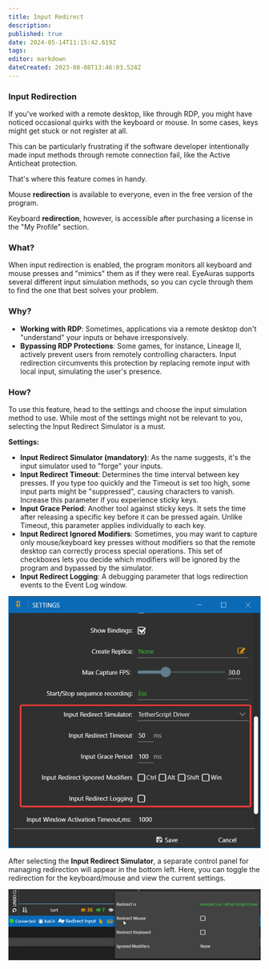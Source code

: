 ```yaml
---
title: Input Redirect
description: 
published: true
date: 2024-05-14T11:15:42.619Z
tags: 
editor: markdown
dateCreated: 2023-08-08T13:46:03.524Z
---
```


### **Input Redirection**

If you've worked with a remote desktop, like through RDP, you might have noticed occasional quirks with the keyboard or mouse. In some cases, keys might get stuck or not register at all.

This can be particularly frustrating if the software developer intentionally made input methods through remote connection fail, like the Active Anticheat protection.

That's where this feature comes in handy.

Mouse **redirection** is available to everyone, even in the free version of the program.

Keyboard **redirection**, however, is accessible after purchasing a license in the "My Profile" section.

### **What?**

When input redirection is enabled, the program monitors all keyboard and mouse presses and "mimics" them as if they were real. EyeAuras supports several different input simulation methods, so you can cycle through them to find the one that best solves your problem.

### **Why?**

-   **Working with RDP**: Sometimes, applications via a remote desktop don't "understand" your inputs or behave irresponsively.
-   **Bypassing RDP Protections**: Some games, for instance, Lineage II, actively prevent users from remotely controlling characters. Input redirection circumvents this protection by replacing remote input with local input, simulating the user's presence.

### **How?**

To use this feature, head to the settings and choose the input simulation method to use. While most of the settings might not be relevant to you, selecting the Input Redirect Simulator is a must.

**Settings:**

-   **Input Redirect Simulator (mandatory)**: As the name suggests, it's the input simulator used to "forge" your inputs.
-   **Input Redirect Timeout**: Determines the time interval between key presses. If you type too quickly and the Timeout is set too high, some input parts might be "suppressed", causing characters to vanish. Increase this parameter if you experience sticky keys.
-   **Input Grace Period**: Another tool against sticky keys. It sets the time after releasing a specific key before it can be pressed again. Unlike Timeout, this parameter applies individually to each key.
-   **Input Redirect Ignored Modifiers**: Sometimes, you may want to capture only mouse/keyboard key presses without modifiers so that the remote desktop can correctly process special operations. This set of checkboxes lets you decide which modifiers will be ignored by the program and bypassed by the simulator.
-   **Input Redirect Logging**: A debugging parameter that logs redirection events to the Event Log window.

![](/solo46c[1].png)

After selecting the **Input Redirect Simulator**, a separate control panel for managing redirection will appear in the bottom left. Here, you can toggle the redirection for the keyboard/mouse and view the current settings.

![](/rnpea15[1].png)
